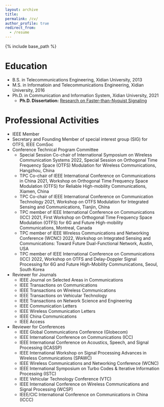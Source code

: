 ```yaml
---
layout: archive
title: 
permalink: /cv/
author_profile: true
redirect_from:
  - /resume
---
```


{% include base_path %}

Education
======
* B.S.  in Telecommunications Engineering, Xidian University, 2013
* M.S.  in Informatioin and Telecommunications Engineering, Xidian University, 2016
* Ph.D. in Communication and Information System, Xidian University, 2021  
  * **Ph.D. Dissertation:** [Research on Faster-than-Nyquist Signaling](https://github.com/Shuangyang-Li/Shuangyang-Li.github.io/raw/master/_publications/Shuangyang's%20thesis%20on%20FTN_signaling.pdf)
  
  
Professional Activities
======
* IEEE Member
* Secretary and Founding Member of special interest group (SIG) for OTFS, IEEE ComSoc
* Conference Technical Program Committee
  * Special Session Co-chair of International Symposium on Wireless Communication Systems 2022, Special Session on Orthogonal Time Frequency Space (OTFS) Modulation for Wireless Communications, Hangzhou, China
  * TPC Co-chair of IEEE International Conference on Communications in China 2021, Workshop on Orthogonal Time Frequency Space Modulation (OTFS) for Reliable High-mobility Communications, Xiamen, China
  * TPC Co-chair of IEEE International Conference on Communication Technology 2021, Workshop on OTFS Modulation for Integrated Sensing and Communications, Tianjin, China
  * TPC member of IEEE International Conference on Communications (ICC) 2021, First Workshop on Orthogonal Time Frequency Space Modulation (OTFS) for 6G and Future High-mobility Communications, Montreal, Canada
  * TPC member of IEEE Wireless Communications and Networking Conference (WCNC) 2022, Workshop on Integrated Sensing and Communications: Toward Future Dual-Functional Network, Austin, USA
  * TPC member of IEEE International Conference on Communications (ICC) 2022, Workshop on OTFS and Delay-Doppler Signal Processing for 6G and Future High-Mobility Communications, Seoul, South Korea
* Reviewer for Journals
  * IEEE Journal on Selected Areas in Communications
  * IEEE Transactions on Communications
  * IEEE Transactions on Wireless Communications
  * IEEE Transactions on Vehicular Technology
  * IEEE Transactions on Network Science and Engineering
  * IEEE Communication Letters
  * IEEE Wireless Communication Letters
  * IEEE China Communications
  * IEEE Access
* Reviewer for Conferences
  * IEEE Global Communications Conference (Globecom)
  * IEEE International Conference on Communications (ICC)
  * IEEE International Conference on Acoustics, Speech, and Signal Processing (ICASSP)
  * IEEE International Workshop on Signal Processing Advances in Wireless Communications (SPAWC) 
  * IEEE Wireless Communications and Networking Conference (WCNC)
  * IEEE International Symposium on Turbo Codes & Iterative Information Processing (ISTC)
  * IEEE Vehicular Technology Conference (VTC)
  * IEEE International Conference on Wireless Communications and Signal Processing (WCSP)
  * IEEE/CIC International Conference on Communications in China (ICCC) 
